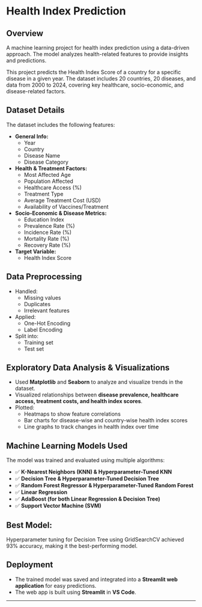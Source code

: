 # **Health Index Prediction**

## **Overview**
A machine learning project for health index prediction using a data-driven approach. The model analyzes health-related features to provide insights and predictions.

This project predicts the Health Index Score of a country for a specific disease in a given year. The dataset includes 20 countries, 20 diseases, and data from 2000 to 2024, covering key healthcare, socio-economic, and disease-related factors.

## **Dataset Details**
The dataset includes the following features:
- **General Info:**  
  - Year  
  - Country  
  - Disease Name  
  - Disease Category  
- **Health & Treatment Factors:**  
  - Most Affected Age  
  - Population Affected  
  - Healthcare Access (%)  
  - Treatment Type  
  - Average Treatment Cost (USD)  
  - Availability of Vaccines/Treatment  
- **Socio-Economic & Disease Metrics:**  
  - Education Index  
  - Prevalence Rate (%)  
  - Incidence Rate (%)  
  - Mortality Rate (%)  
  - Recovery Rate (%)  
- **Target Variable:**  
  - Health Index Score  

## **Data Preprocessing**
- Handled:
  - Missing values  
  - Duplicates  
  - Irrelevant features  
- Applied:
  - One-Hot Encoding  
  - Label Encoding  
- Split into:
  - Training set  
  - Test set  

## **Exploratory Data Analysis & Visualizations**
- Used **Matplotlib** and **Seaborn** to analyze and visualize trends in the dataset.  
- Visualized relationships between **disease prevalence, healthcare access, treatment costs, and health index scores**.  
- Plotted:
  - Heatmaps to show feature correlations  
  - Bar charts for disease-wise and country-wise health index scores  
  - Line graphs to track changes in health index over time  

## **Machine Learning Models Used**
The model was trained and evaluated using multiple algorithms:  
- ✅ **K-Nearest Neighbors (KNN) & Hyperparameter-Tuned KNN**  
- ✅ **Decision Tree & Hyperparameter-Tuned Decision Tree**  
- ✅ **Random Forest Regressor & Hyperparameter-Tuned Random Forest**  
- ✅ **Linear Regression**  
- ✅ **AdaBoost (for both Linear Regression & Decision Tree)**  
- ✅ **Support Vector Machine (SVM)**

## **Best Model**:
Hyperparameter tuning for Decision Tree using GridSearchCV achieved 93% accuracy, making it the best-performing model.

## **Deployment**
- The trained model was saved and integrated into a **Streamlit web application** for easy predictions.  
- The web app is built using **Streamlit** in **VS Code**.  

---


